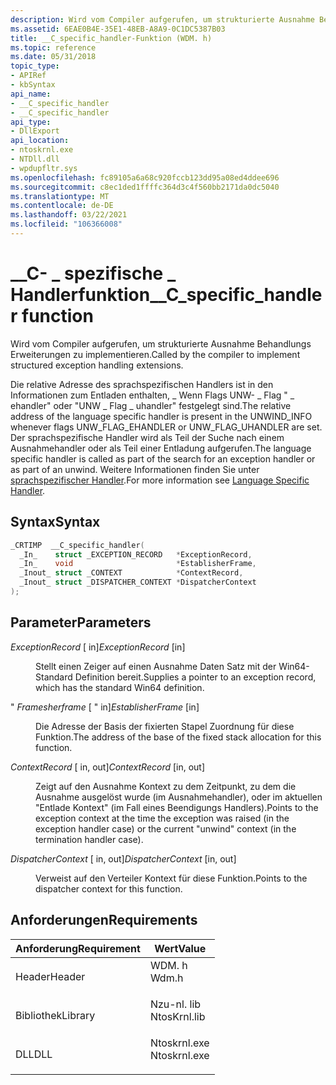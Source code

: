 ```yaml
---
description: Wird vom Compiler aufgerufen, um strukturierte Ausnahme Behandlungs Erweiterungen zu implementieren.
ms.assetid: 6EAE0B4E-35E1-48EB-A8A9-0C1DC5387B03
title: __C_specific_handler-Funktion (WDM. h)
ms.topic: reference
ms.date: 05/31/2018
topic_type:
- APIRef
- kbSyntax
api_name:
- __C_specific_handler
- __C_specific_handler
api_type:
- DllExport
api_location:
- ntoskrnl.exe
- NTDll.dll
- wpdupfltr.sys
ms.openlocfilehash: fc89105a6a68c920fccb123dd95a08ed4ddee696
ms.sourcegitcommit: c8ec1ded1ffffc364d3c4f560bb2171da0dc5040
ms.translationtype: MT
ms.contentlocale: de-DE
ms.lasthandoff: 03/22/2021
ms.locfileid: "106366008"
---
```

# <a name="__c_specific_handler-function"></a><span data-ttu-id="b199a-103">\_\_C- \_ spezifische \_ Handlerfunktion</span><span class="sxs-lookup"><span data-stu-id="b199a-103">\_\_C\_specific\_handler function</span></span>

<span data-ttu-id="b199a-104">Wird vom Compiler aufgerufen, um strukturierte Ausnahme Behandlungs Erweiterungen zu implementieren.</span><span class="sxs-lookup"><span data-stu-id="b199a-104">Called by the compiler to implement structured exception handling extensions.</span></span>

<span data-ttu-id="b199a-105">Die relative Adresse des sprachspezifischen Handlers ist in den Informationen zum Entladen enthalten, \_ Wenn Flags UNW- \_ Flag " \_ ehandler" oder "UNW \_ Flag \_ uhandler" festgelegt sind.</span><span class="sxs-lookup"><span data-stu-id="b199a-105">The relative address of the language specific handler is present in the UNWIND\_INFO whenever flags UNW\_FLAG\_EHANDLER or UNW\_FLAG\_UHANDLER are set.</span></span> <span data-ttu-id="b199a-106">Der sprachspezifische Handler wird als Teil der Suche nach einem Ausnahmehandler oder als Teil einer Entladung aufgerufen.</span><span class="sxs-lookup"><span data-stu-id="b199a-106">The language specific handler is called as part of the search for an exception handler or as part of an unwind.</span></span> <span data-ttu-id="b199a-107">Weitere Informationen finden Sie unter [sprachspezifischer Handler](/cpp/build/language-specific-handler).</span><span class="sxs-lookup"><span data-stu-id="b199a-107">For more information see [Language Specific Handler](/cpp/build/language-specific-handler).</span></span>

## <a name="syntax"></a><span data-ttu-id="b199a-108">Syntax</span><span class="sxs-lookup"><span data-stu-id="b199a-108">Syntax</span></span>


```C++
_CRTIMP  __C_specific_handler(
  _In_    struct _EXCEPTION_RECORD   *ExceptionRecord,
  _In_    void                       *EstablisherFrame,
  _Inout_ struct _CONTEXT            *ContextRecord,
  _Inout_ struct _DISPATCHER_CONTEXT *DispatcherContext
);
```



## <a name="parameters"></a><span data-ttu-id="b199a-109">Parameter</span><span class="sxs-lookup"><span data-stu-id="b199a-109">Parameters</span></span>

<dl> <dt>

<span data-ttu-id="b199a-110">*ExceptionRecord* \[ in\]</span><span class="sxs-lookup"><span data-stu-id="b199a-110">*ExceptionRecord* \[in\]</span></span>
</dt> <dd>

<span data-ttu-id="b199a-111">Stellt einen Zeiger auf einen Ausnahme Daten Satz mit der Win64-Standard Definition bereit.</span><span class="sxs-lookup"><span data-stu-id="b199a-111">Supplies a pointer to an exception record, which has the standard Win64 definition.</span></span>

</dd> <dt>

<span data-ttu-id="b199a-112">" *Framesherframe* \[ " in\]</span><span class="sxs-lookup"><span data-stu-id="b199a-112">*EstablisherFrame* \[in\]</span></span>
</dt> <dd>

<span data-ttu-id="b199a-113">Die Adresse der Basis der fixierten Stapel Zuordnung für diese Funktion.</span><span class="sxs-lookup"><span data-stu-id="b199a-113">The address of the base of the fixed stack allocation for this function.</span></span>

</dd> <dt>

<span data-ttu-id="b199a-114">*ContextRecord* \[ in, out\]</span><span class="sxs-lookup"><span data-stu-id="b199a-114">*ContextRecord* \[in, out\]</span></span>
</dt> <dd>

<span data-ttu-id="b199a-115">Zeigt auf den Ausnahme Kontext zu dem Zeitpunkt, zu dem die Ausnahme ausgelöst wurde (im Ausnahmehandler), oder im aktuellen "Entlade Kontext" (im Fall eines Beendigungs Handlers).</span><span class="sxs-lookup"><span data-stu-id="b199a-115">Points to the exception context at the time the exception was raised (in the exception handler case) or the current "unwind" context (in the termination handler case).</span></span>

</dd> <dt>

<span data-ttu-id="b199a-116">*DispatcherContext* \[ in, out\]</span><span class="sxs-lookup"><span data-stu-id="b199a-116">*DispatcherContext* \[in, out\]</span></span>
</dt> <dd>

<span data-ttu-id="b199a-117">Verweist auf den Verteiler Kontext für diese Funktion.</span><span class="sxs-lookup"><span data-stu-id="b199a-117">Points to the dispatcher context for this function.</span></span>

</dd> </dl>

## <a name="requirements"></a><span data-ttu-id="b199a-118">Anforderungen</span><span class="sxs-lookup"><span data-stu-id="b199a-118">Requirements</span></span>



| <span data-ttu-id="b199a-119">Anforderung</span><span class="sxs-lookup"><span data-stu-id="b199a-119">Requirement</span></span> | <span data-ttu-id="b199a-120">Wert</span><span class="sxs-lookup"><span data-stu-id="b199a-120">Value</span></span> |
|--------------------|-----------------------------------------------------------------------------------------|
| <span data-ttu-id="b199a-121">Header</span><span class="sxs-lookup"><span data-stu-id="b199a-121">Header</span></span><br/>  | <dl> <span data-ttu-id="b199a-122"><dt>WDM. h</dt></span><span class="sxs-lookup"><span data-stu-id="b199a-122"><dt>Wdm.h</dt></span></span> </dl>        |
| <span data-ttu-id="b199a-123">Bibliothek</span><span class="sxs-lookup"><span data-stu-id="b199a-123">Library</span></span><br/> | <dl> <span data-ttu-id="b199a-124"><dt>Nzu-nl. lib</dt></span><span class="sxs-lookup"><span data-stu-id="b199a-124"><dt>NtosKrnl.lib</dt></span></span> </dl> |
| <span data-ttu-id="b199a-125">DLL</span><span class="sxs-lookup"><span data-stu-id="b199a-125">DLL</span></span><br/>     | <dl> <span data-ttu-id="b199a-126"><dt>Ntoskrnl.exe</dt></span><span class="sxs-lookup"><span data-stu-id="b199a-126"><dt>Ntoskrnl.exe</dt></span></span> </dl> |



 

